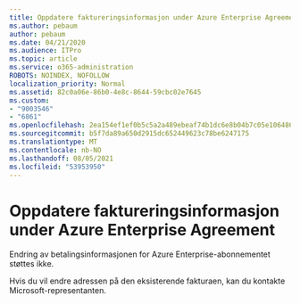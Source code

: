 ```yaml
---
title: Oppdatere faktureringsinformasjon under Azure Enterprise Agreement
ms.author: pebaum
author: pebaum
ms.date: 04/21/2020
ms.audience: ITPro
ms.topic: article
ms.service: o365-administration
ROBOTS: NOINDEX, NOFOLLOW
localization_priority: Normal
ms.assetid: 82c0a06e-86b0-4e8c-8644-59cbc02e7645
ms.custom:
- "9003546"
- "6861"
ms.openlocfilehash: 2ea154ef1ef0b5c5a2a489ebeaf74b1dc6e8b04b7c05e1064869cc99262c9823
ms.sourcegitcommit: b5f7da89a650d2915dc652449623c78be6247175
ms.translationtype: MT
ms.contentlocale: nb-NO
ms.lasthandoff: 08/05/2021
ms.locfileid: "53953950"
---
```

# <a name="update-billing-info-under-azure-enterprise-agreement"></a>Oppdatere faktureringsinformasjon under Azure Enterprise Agreement

Endring av betalingsinformasjonen for Azure Enterprise-abonnementet støttes ikke.

Hvis du vil endre adressen på den eksisterende fakturaen, kan du kontakte Microsoft-representanten.
